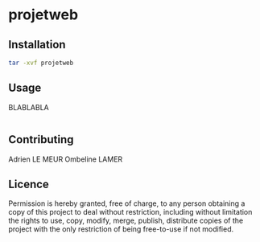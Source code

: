 # projetweb

## Installation

```bash
tar -xvf projetweb
```

## Usage
BLABLABLA
```
```

## Contributing
Adrien LE MEUR
Ombeline LAMER

## Licence
Permission is hereby granted, free of charge, to any person obtaining a copy
of this project to deal without restriction, including without limitation the
rights to use, copy, modify, merge, publish, distribute copies of the project
with the only restriction of being free-to-use if not modified.
